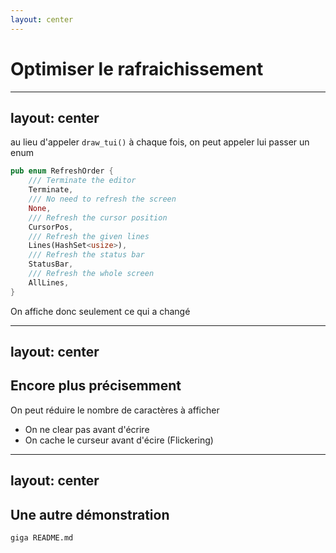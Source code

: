 ```yaml
---
layout: center
---
```


# Optimiser le rafraichissement

---
layout: center
---

au lieu d'appeler `draw_tui()` à chaque fois, on peut appeler lui passer un enum

```rust
pub enum RefreshOrder {
    /// Terminate the editor
    Terminate,
    /// No need to refresh the screen
    None,
    /// Refresh the cursor position
    CursorPos,
    /// Refresh the given lines
    Lines(HashSet<usize>),
    /// Refresh the status bar
    StatusBar,
    /// Refresh the whole screen
    AllLines,
}
```

On affiche donc seulement ce qui a changé

---
layout: center
---

## Encore plus précisemment

On peut réduire le nombre de caractères à afficher

- On ne clear pas avant d'écrire
- On cache le curseur avant d'écire (Flickering)

---
layout: center
---
## Une autre démonstration

```sh
giga README.md
```
